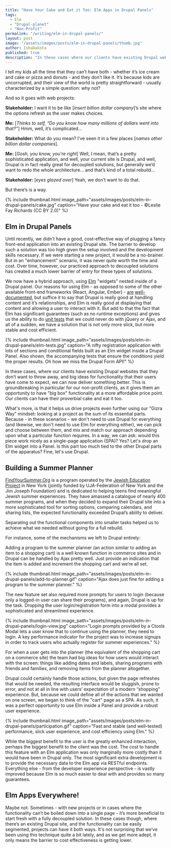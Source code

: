 ```yaml
---
title: "Have Your Cake and Eat it Too: Elm Apps in Drupal Panels"
tags:
  - Elm
  - "Drupal-planet"
  - "Non-Profit"
permalink: "/writing/elm-in-drupal-panels/"
layout: post
image: "/assets/images/posts/elm-in-drupal-panels/thumb.jpg"
author: IshaDakota
published: true
description: "In these cases where our clients have existing Drupal websites and big ideas for functionality that their users have come to expect, we can now deliver something better."
---
```


I tell my kids all the time that they can’t have both - whether it’s ice cream and cake or pizza and donuts - and they don’t like it. It’s because kids are uncorrupted, and their view of the world is pretty straightforward - usually characterized by a simple question: why not?

And so it goes with web projects:

**Stakeholder:** I want it to be like [*insert billion dollar company*]’s site where the options refresh as the user makes choices.

**Me:** [*Thinks to self, “Do you know how many millions of dollars went into that?”*] Hmm, well, it’s complicated...

**Stakeholder:** What do you mean? I’ve seen it in a few places [*names other billion dollar companies*].

**Me:** [*Gosh, you know, you're right*] Well, I mean, that’s a pretty sophisticated application, and well, your current site is Drupal, and well, Drupal is in fact really great for decoupled solutions, but generally we’d want to redo the whole architecture… and that’s kind of a total rebuild…

**Stakeholder:** [*eyes glazed over*] Yeah, we don’t want to do that.

But there’s is a way.

<!-- more -->

{% include thumbnail.html image_path="assets/images/posts/elm-in-drupal-panels/cake.jpg" caption="Have your cake and eat it too - ©Leslie Fay Richards (CC BY 2.0)" %}

## Elm in Drupal Panels

Until recently, we didn’t have a good, cost-effective way of plugging a fancy front-end application into an existing Drupal site. The barrier to develop such a solution was too high given the setup involved and the development skills necessary. If we were starting a new project, it would be a no-brainer. But in an "enhancement" scenario, it was never quite worth the time and cost.  Over time, however, our practiced approach to decoupled solutions has created a much lower barrier of entry for these types of solutions.

We now have a hybrid approach, using [Elm](http://elm-lang.org/) "widgets" nested inside of a Drupal panel. Our reasons for using Elm - as opposed to some of the other available front-end frameworks (React, Angular, Ember) - [are](/content/elm-business-perspective/) [well-documented](https://www.gizra.com/content/faithful-elm-amazing-router/), but suffice it to say that Drupal is really good at handling content and it’s relationships, and Elm is really good at displaying that content and allowing a user to interact with it. But add to that the fact that Elm has significant guarantees (such as no runtime exceptions) and gives us the ability to do [unit tests](https://github.com/elm-community/elm-test) that we could never do with jQuery or Ajax, and all of a sudden, we have a solution that is not only more slick, but more stable and cost efficient.

{% include thumbnail.html image_path="assets/images/posts/elm-in-drupal-panels/elm-tests.jpg" caption="A nifty registration application with lots of sections and conditional fields built as an Elm widget inside a Drupal Panel. Also shown, the accompanying tests that ensure the conditions yield the proper results. Oh how we miss the Drupal Form API!" %}

In these cases, where our clients have existing Drupal websites that they don’t want to throw away, and big ideas for functionality that their users have come to expect, we can now deliver something better. This is groundbreaking in particular for our non-profit clients, as it gives them an opportunity to have "big box" functionality at a more affordable price point. Our clients can have their proverbial cake and eat it too.

What's more, is that it helps us drive projects even further using our "Gizra Way" mindset: looking at a project as the sum of its essential parts. Because - in these scenarios - we don't need to use Drupal for everything (and likewise, we don't need to use Elm for everything either), we can pick and choose between them, and mix and match our approach depending upon what a particular function requires. In a way, we can ask: would this piece work nicely as a single-page application (SPA)? Yes? Let's drop an Elm widget into a Panel. Is this part too much tied to the other Drupal parts of the apparatus? Fine, let's use Drupal.

## Building a Summer Planner

[FindYourSummer.Org](http://findyoursummer.org/) is a program operated by the [Jewish Education Project](https://www.jewishedproject.org/) in New York (jointly funded by UJA-Federation of New York and the Jim Joseph Foundation) and is dedicated to helping teens find meaningful Jewish summer experiences. They have amassed a catalogue of nearly 400 summer programs, and when they decided to expand their Drupal site into a more sophisticated tool for sorting options, comparing calendars, and sharing lists, the expected functionality exceeded Drupal’s ability to deliver.

Separating out the functional components into smaller tasks helped us to achieve what we needed without going for a full rebuild.

For instance, some of the mechanisms we left to Drupal entirely:

Adding a program to the summer planner (an action similar to adding an item to a shopping cart) is a well known function in commerce sites and in Drupal can be handled by Ajax pretty well. Just provide an indication that the item is added and increment the shopping cart and we’re all set.

{% include thumbnail.html image_path="assets/images/posts/elm-in-drupal-panels/add-to-planner.gif" caption="Ajax does just fine for adding a program to the summer planner." %}

The new feature set also required more prompts for users to login (because only a logged-in user can share their programs), and again, Drupal is up for the task. Dropping the user login/registration form into a modal provides a sophisticated and streamlined experience.

{% include thumbnail.html image_path="assets/images/posts/elm-in-drupal-panels/login-view.jpg" caption="Login prompts provided by a Ctools Modal lets a user know that to continue using the planner, they need to login. A key performance indicator for the project was to increase signups in order to track users who actually register for summer experiences." %}

For when a user gets into the planner (the equivalent of the shopping cart on a commerce site) the team had big ideas for how users would interact with the screen: things like adding dates and labels, sharing programs with friends and families, and removing items from the planner altogether.

Drupal could certainly handle those actions, but given the page refreshes that would be needed, the resulting interface would be sluggish, prone to error, and not at all in line with users’ expectation of a modern “shopping” experience. But, because we could define all of the actions that we wanted on one screen, we began to think of the "cart" page as a SPA. As such, it was a perfect opportunity to use Elm inside a Panel and provide a robust user experience.

{% include thumbnail.html image_path="assets/images/posts/elm-in-drupal-panels/participation.gif" caption="Fast and stable (and well-tested) performance, slick user experience, and cost efficiency using Elm." %}

While the biggest benefit to the user is the greatly enhanced interaction, perhaps the biggest benefit to the client was the cost. The cost to handle this feature with an Elm application was only marginally more costly than it would have been in Drupal only. The most significant extra development is to provide the necessary data to the Elm app via RESTful endpoints. Everything else - from the developer experience perspective -  is vastly improved because Elm is so much easier to deal with and provides so many guarantees.

## Elm Apps Everywhere!

Maybe not.  Sometimes - with new projects or in cases where the functionality can’t be boiled down into a single page - it’s  more beneficial to start fresh with a fully decoupled solution. In these cases though, where there’s an existing Drupal site, and the functionality can be easily segmented, projects can have it both ways. It's not surprising that we’ve been using this technique quite a bit lately, and as we get more adept, it only means the barrier to cost effectiveness is getting lower.
